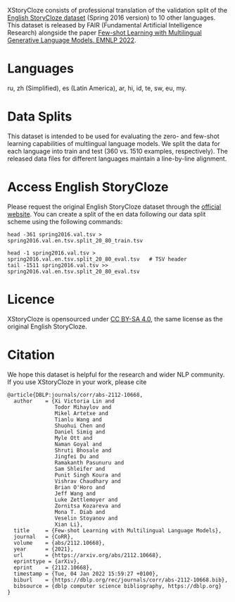 XStoryCloze consists of professional translation of the validation split of the [English StoryCloze dataset](https://cs.rochester.edu/nlp/rocstories/) (Spring 2016 version) to 10 other languages. This dataset is released by FAIR (Fundamental Artificial Intelligence Research) alongside the paper [Few-shot Learning with Multilingual Generative Language Models. EMNLP 2022](https://arxiv.org/abs/2112.10668).

# Languages
ru, zh (Simplified), es (Latin America), ar, hi, id, te, sw, eu, my.

# Data Splits
This dataset is intended to be used for evaluating the zero- and few-shot learning capabilities of multlingual language models. We split the data for each language into train and test (360 vs. 1510 examples, respectively). The released data files for different languages maintain a line-by-line alignment.

# Access English StoryCloze
Please request the original English StoryCloze dataset through the [official website](https://cs.rochester.edu/nlp/rocstories/). You can create a split of the en data following our data split scheme using the following commands:
```
head -361 spring2016.val.tsv > spring2016.val.en.tsv.split_20_80_train.tsv

head -1 spring2016.val.tsv > spring2016.val.en.tsv.split_20_80_eval.tsv   # TSV header
tail -1511 spring2016.val.tsv >> spring2016.val.en.tsv.split_20_80_eval.tsv
```

# Licence
XStoryCloze is opensourced under [CC BY-SA 4.0](https://creativecommons.org/licenses/by-sa/4.0/legalcode), the same license as the original English StoryCloze.

# Citation
We hope this dataset is helpful for the research and wider NLP community. If you use XStoryCloze in your work, please cite
```
@article{DBLP:journals/corr/abs-2112-10668,
  author    = {Xi Victoria Lin and
               Todor Mihaylov and
               Mikel Artetxe and
               Tianlu Wang and
               Shuohui Chen and
               Daniel Simig and
               Myle Ott and
               Naman Goyal and
               Shruti Bhosale and
               Jingfei Du and
               Ramakanth Pasunuru and
               Sam Shleifer and
               Punit Singh Koura and
               Vishrav Chaudhary and
               Brian O'Horo and
               Jeff Wang and
               Luke Zettlemoyer and
               Zornitsa Kozareva and
               Mona T. Diab and
               Veselin Stoyanov and
               Xian Li},
  title     = {Few-shot Learning with Multilingual Language Models},
  journal   = {CoRR},
  volume    = {abs/2112.10668},
  year      = {2021},
  url       = {https://arxiv.org/abs/2112.10668},
  eprinttype = {arXiv},
  eprint    = {2112.10668},
  timestamp = {Tue, 04 Jan 2022 15:59:27 +0100},
  biburl    = {https://dblp.org/rec/journals/corr/abs-2112-10668.bib},
  bibsource = {dblp computer science bibliography, https://dblp.org}
}
```
